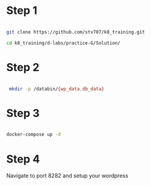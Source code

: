 # Step 1 

```sh

git clone https://github.com/stv707/k8_training.git

cd k8_training/d-labs/practice-G/Solution/
```

# Step 2 

```sh

 mkdir -p /databin/{wp_data,db_data}


```

# Step 3 

```sh

docker-compose up -d 

```

# Step 4

Navigate to port 8282 and setup your wordpress
